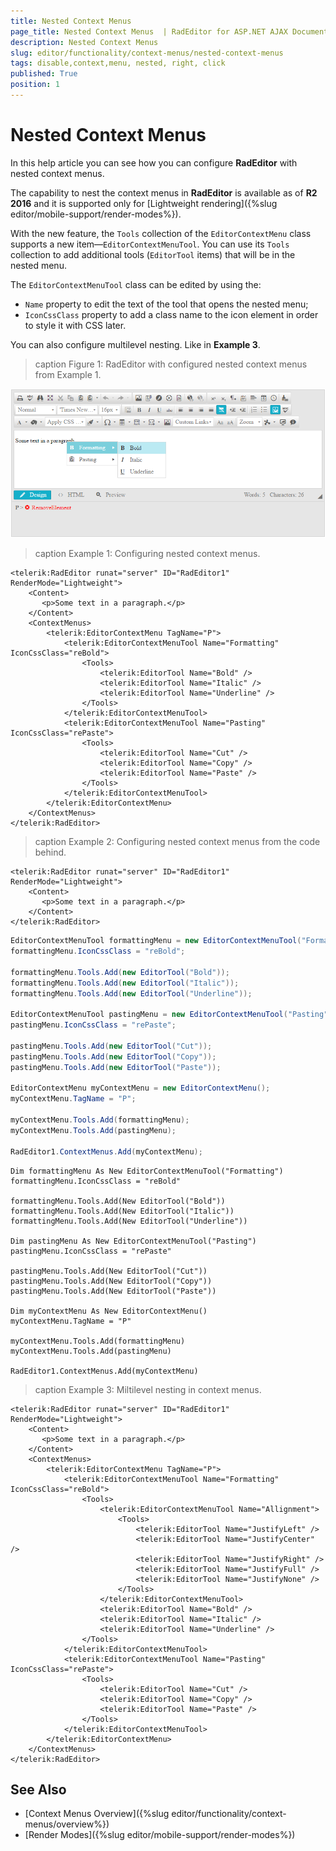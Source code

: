 ```yaml
---
title: Nested Context Menus
page_title: Nested Context Menus  | RadEditor for ASP.NET AJAX Documentation
description: Nested Context Menus
slug: editor/functionality/context-menus/nested-context-menus
tags: disable,context,menu, nested, right, click
published: True
position: 1
---
```


# Nested Context Menus

In this help article you can see how you can configure **RadEditor** with nested context menus.

The capability to nest the context menus in **RadEditor** is available as of **R2 2016** and it is supported only for [Lightweight rendering]({%slug editor/mobile-support/render-modes%}).

With the new feature, the `Tools` collection of the `EditorContextMenu` class supports a new item—`EditorContextMenuTool`. You can use its `Tools` collection to add additional tools (`EditorTool` items) that will be in the nested menu. 

The `EditorContextMenuTool` class can be edited by using the:

* `Name` property to edit the text of the tool that opens the nested menu;
* `IconCssClass` property to add a class name to the icon element in order to style it with CSS later.

You can also configure multilevel nesting. Like in **Example 3**.

>caption Figure 1: RadEditor with configured nested context menus from Example 1.

![](images/nested-context-menus.png)

>caption Example 1: Configuring nested context menus.

````ASP.NET
<telerik:RadEditor runat="server" ID="RadEditor1" RenderMode="Lightweight">  
    <Content>
       <p>Some text in a paragraph.</p>
    </Content>
    <ContextMenus>
        <telerik:EditorContextMenu TagName="P">
            <telerik:EditorContextMenuTool Name="Formatting" IconCssClass="reBold">
                <Tools>
                    <telerik:EditorTool Name="Bold" />
                    <telerik:EditorTool Name="Italic" />
                    <telerik:EditorTool Name="Underline" />
                </Tools>
            </telerik:EditorContextMenuTool>
            <telerik:EditorContextMenuTool Name="Pasting" IconCssClass="rePaste">
                <Tools>
                    <telerik:EditorTool Name="Cut" />
                    <telerik:EditorTool Name="Copy" />
                    <telerik:EditorTool Name="Paste" />
                </Tools>
            </telerik:EditorContextMenuTool>
        </telerik:EditorContextMenu>
    </ContextMenus>
</telerik:RadEditor>
```` 

>caption Example 2: Configuring nested context menus from the code behind. 

````ASP.NET
<telerik:RadEditor runat="server" ID="RadEditor1" RenderMode="Lightweight">
    <Content>
       <p>Some text in a paragraph.</p>
    </Content>
</telerik:RadEditor>
````

````C#
EditorContextMenuTool formattingMenu = new EditorContextMenuTool("Formatting");
formattingMenu.IconCssClass = "reBold";

formattingMenu.Tools.Add(new EditorTool("Bold"));
formattingMenu.Tools.Add(new EditorTool("Italic"));
formattingMenu.Tools.Add(new EditorTool("Underline"));

EditorContextMenuTool pastingMenu = new EditorContextMenuTool("Pasting");
pastingMenu.IconCssClass = "rePaste";

pastingMenu.Tools.Add(new EditorTool("Cut"));
pastingMenu.Tools.Add(new EditorTool("Copy"));
pastingMenu.Tools.Add(new EditorTool("Paste"));

EditorContextMenu myContextMenu = new EditorContextMenu();
myContextMenu.TagName = "P";

myContextMenu.Tools.Add(formattingMenu);
myContextMenu.Tools.Add(pastingMenu);

RadEditor1.ContextMenus.Add(myContextMenu);
````
````VB
Dim formattingMenu As New EditorContextMenuTool("Formatting")
formattingMenu.IconCssClass = "reBold"

formattingMenu.Tools.Add(New EditorTool("Bold"))
formattingMenu.Tools.Add(New EditorTool("Italic"))
formattingMenu.Tools.Add(New EditorTool("Underline"))

Dim pastingMenu As New EditorContextMenuTool("Pasting")
pastingMenu.IconCssClass = "rePaste"

pastingMenu.Tools.Add(New EditorTool("Cut"))
pastingMenu.Tools.Add(New EditorTool("Copy"))
pastingMenu.Tools.Add(New EditorTool("Paste"))

Dim myContextMenu As New EditorContextMenu()
myContextMenu.TagName = "P"

myContextMenu.Tools.Add(formattingMenu)
myContextMenu.Tools.Add(pastingMenu)

RadEditor1.ContextMenus.Add(myContextMenu)
````

>caption Example 3: Miltilevel nesting in context menus.

````ASP.NET
<telerik:RadEditor runat="server" ID="RadEditor1" RenderMode="Lightweight">
    <Content>
       <p>Some text in a paragraph.</p>
    </Content>
    <ContextMenus>
        <telerik:EditorContextMenu TagName="P">
            <telerik:EditorContextMenuTool Name="Formatting" IconCssClass="reBold">
                <Tools>
                    <telerik:EditorContextMenuTool Name="Allignment">
                        <Tools>
                            <telerik:EditorTool Name="JustifyLeft" />
                            <telerik:EditorTool Name="JustifyCenter" />
                            <telerik:EditorTool Name="JustifyRight" />
                            <telerik:EditorTool Name="JustifyFull" />
                            <telerik:EditorTool Name="JustifyNone" />
                        </Tools>
                    </telerik:EditorContextMenuTool>
                    <telerik:EditorTool Name="Bold" />
                    <telerik:EditorTool Name="Italic" />
                    <telerik:EditorTool Name="Underline" />
                </Tools>
            </telerik:EditorContextMenuTool>
            <telerik:EditorContextMenuTool Name="Pasting" IconCssClass="rePaste">
                <Tools>
                    <telerik:EditorTool Name="Cut" />
                    <telerik:EditorTool Name="Copy" />
                    <telerik:EditorTool Name="Paste" />
                </Tools>
            </telerik:EditorContextMenuTool>
        </telerik:EditorContextMenu>
    </ContextMenus>
</telerik:RadEditor>

````



## See Also

* [Context Menus Overview]({%slug editor/functionality/context-menus/overview%})
* [Render Modes]({%slug editor/mobile-support/render-modes%})
